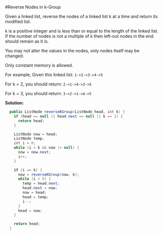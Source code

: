 #Reverse Nodes in k-Group

Given a linked list, reverse the nodes of a linked list k at a time and return its modified list.

k is a positive integer and is less than or equal to the length of the linked list. If the number of nodes is not a multiple of k then left-out nodes in the end should remain as it is.

You may not alter the values in the nodes, only nodes itself may be changed.

Only constant memory is allowed.

For example,
Given this linked list: ```1->2->3->4->5```

For k = 2, you should return: ```2->1->4->3->5```

For k = 3, you should return: ```3->2->1->4->5```

**Solution:**

```java
  public ListNode reverseKGroup(ListNode head, int k) {
    if (head == null || head.next == null || k == 1) {
      return head;
    }

    ListNode now = head;
    ListNode temp;
    int i = 0;
    while (i < k && now != null) {
      now = now.next;
      i++;
    }

    if (i == k) {
      now = reverseKGroup(now, k);
      while (i > 0) {
        temp = head.next;
        head.next = now;
        now = head;
        head = temp;
        i--;
      }
      head = now;
    }

    return head;
  }
```
